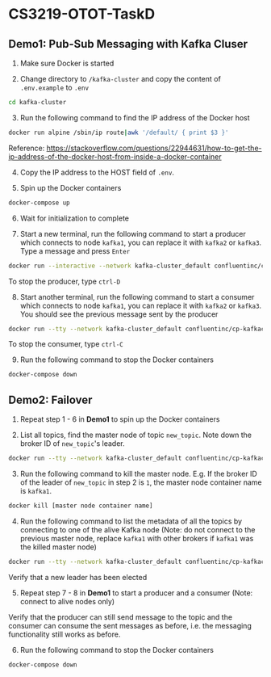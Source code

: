 # CS3219-OTOT-TaskD

## Demo1: Pub-Sub Messaging with Kafka Cluser

1. Make sure Docker is started

2. Change directory to `/kafka-cluster` and copy the content of `.env.example` to `.env`

```bash
cd kafka-cluster
```

3. Run the following command to find the IP address of the Docker host

```bash
docker run alpine /sbin/ip route|awk '/default/ { print $3 }'
```

Reference: https://stackoverflow.com/questions/22944631/how-to-get-the-ip-address-of-the-docker-host-from-inside-a-docker-container

4. Copy the IP address to the HOST field of `.env`.

5. Spin up the Docker containers

```bash
docker-compose up
```

6. Wait for initialization to complete

7. Start a new terminal, run the following command to start a producer which connects to node `kafka1`, you can replace it with `kafka2` or `kafka3`. Type a message and press `Enter`

```bash
docker run --interactive --network kafka-cluster_default confluentinc/cp-kafkacat kafkacat -b kafka1:9092 -t new_topic -P
```

To stop the producer, type `ctrl-D`

8. Start another terminal, run the following command to start a consumer which connects to node `kafka1`, you can replace it with `kafka2` or `kafka3`. You should see the previous message sent by the producer

```bash
docker run --tty --network kafka-cluster_default confluentinc/cp-kafkacat kafkacat -b kafka2:9092 -t new_topic -C
```

To stop the consumer, type `ctrl-C`

9. Run the following command to stop the Docker containers

```bash
docker-compose down
```

## Demo2: Failover

1. Repeat step 1 - 6 in **Demo1** to spin up the Docker containers

2. List all topics, find the master node of topic `new_topic`. Note down the broker ID of `new_topic`'s leader.

```bash
docker run --tty --network kafka-cluster_default confluentinc/cp-kafkacat kafkacat -b kafka1:9092 -L
```

3. Run the following command to kill the master node. E.g. If the broker ID of the leader of `new_topic` in step 2 is `1`, the master node container name is `kafka1`.

```bash
docker kill [master node container name]
```

4. Run the following command to list the metadata of all the topics by connecting to one of the alive Kafka node (Note: do not connect to the previous master node, replace `kafka1` with other brokers if `kafka1` was the killed master node)

```bash
docker run --tty --network kafka-cluster_default confluentinc/cp-kafkacat kafkacat -b kafka1:9092 -L
```

Verify that a new leader has been elected

5. Repeat step 7 - 8 in **Demo1** to start a producer and a consumer (Note: connect to alive nodes only)

Verify that the producer can still send message to the topic and the consumer can consume the sent messages as before, i.e. the messaging functionality still works as before.

6. Run the following command to stop the Docker containers

```bash
docker-compose down
```
